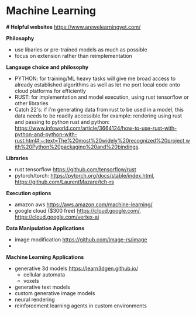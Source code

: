 # Machine Learning

**# Helpful websites**
https://www.arewelearningyet.com/

**Philosophy**
- use libaries or pre-trained models as much as possible
- focus on extension rather than reimplementation

**Langauge choice and philosophy**
- PYTHON: for training/ML heavy tasks will give me broad access to already established algorithms
as well as let me port local code onto cloud platforms for efficiently
- RUST: for implementation and model execution, using rust tensorflow or other libraries
- Catch 22's: if i'm generating data from rust to be used in a model, this data needs to be readily accessible
for example: rendering using rust and passing to python 
rust and python: https://www.infoworld.com/article/3664124/how-to-use-rust-with-python-and-python-with-rust.html#:~:text=The%20most%20widely%20recognized%20project,with%20Python%20packaging%20and%20bindings.

**Libraries**
- rust tensorflow https://github.com/tensorflow/rust
- pytorch/torch: https://pytorch.org/docs/stable/index.html, https://github.com/LaurentMazare/tch-rs

**Execution options**
- amazon aws https://aws.amazon.com/machine-learning/
- google cloud ($300 free) https://cloud.google.com/, https://cloud.google.com/vertex-ai

**Data Manipulation Applications**
- image modification https://github.com/image-rs/image
- 

**Machine Learning Applications** 
- generative 3d models https://learn3dgen.github.io/
    - cellular automata
    - voxels
- generative text models 
- custom generative image models
- neural rendering
- reinforcement learning agents in custom environments

